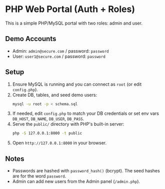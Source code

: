 # PHP Web Portal (Auth + Roles)

This is a simple PHP/MySQL portal with two roles: admin and user.

## Demo Accounts
- Admin: `admin@secure.com` / password: `password`
- User: `user1@secure.com` / password: `password`

## Setup
1. Ensure MySQL is running and you can connect as `root` (or edit `config.php`).
2. Create DB, tables, and seed demo users:
   ```bash
   mysql -u root -p < schema.sql
   ```
3. If needed, edit `config.php` to match your DB credentials or set env vars `DB_HOST`, `DB_NAME`, `DB_USER`, `DB_PASS`.
4. Serve the `public/` directory with PHP's built-in server:
   ```bash
   php -S 127.0.0.1:8000 -t public
   ```
5. Open `http://127.0.0.1:8000` in your browser.

## Notes
- Passwords are hashed with `password_hash()` (bcrypt). The seed hashes are for the word `password`.
- Admin can add new users from the Admin panel (`/admin.php`).
